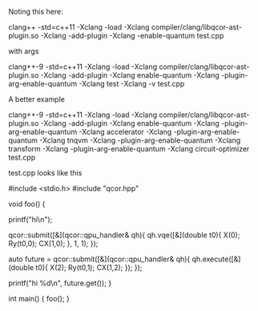 Noting this here:

clang++ -std=c++11 -Xclang -load -Xclang compiler/clang/libqcor-ast-plugin.so -Xclang -add-plugin -Xclang -enable-quantum test.cpp

with args

clang++-9 -std=c++11 -Xclang -load -Xclang compiler/clang/libqcor-ast-plugin.so -Xclang -add-plugin -Xclang enable-quantum -Xclang -plugin-arg-enable-quantum -Xclang test -Xclang -v test.cpp

A better example

clang++-9 -std=c++11 -Xclang -load -Xclang compiler/clang/libqcor-ast-plugin.so
    -Xclang -add-plugin -Xclang enable-quantum
    -Xclang -plugin-arg-enable-quantum -Xclang accelerator
    -Xclang -plugin-arg-enable-quantum -Xclang tnqvm
    -Xclang -plugin-arg-enable-quantum -Xclang transform
    -Xclang -plugin-arg-enable-quantum -Xclang circuit-optimizer
    test.cpp

test.cpp looks like this

#include <stdio.h>
#include "qcor.hpp"

void foo() {

  printf("hi\n");

  qcor::submit([&](qcor::qpu_handler& qh){
    qh.vqe([&](double t0){
      X(0);
      Ry(t0,0);
      CX(1,0);
    }, 1, 1);
  });

 auto future = qcor::submit([&](qcor::qpu_handler& qh){
    qh.execute([&](double t0){
      X(2);
      Ry(t0,1);
      CX(1,2);
    });
  });

  printf("hi %d\n", future.get());
}

int main() {
    foo();
}